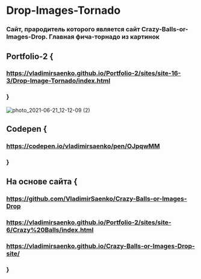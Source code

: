# Drop-Images-Tornado
 
### Сайт, прародитель которого является сайт Crazy-Balls-or-Images-Drop. Главная фича-торнадо из картинок

## Portfolio-2 {

### https://vladimirsaenko.github.io/Portfolio-2/sites/site-16-3/Drop-Image-Tornado/index.html

### }

![photo_2021-06-21_12-12-09 (2)](https://user-images.githubusercontent.com/56477695/122738548-c0fc1d80-d28a-11eb-8dd4-24b21ee8ae95.jpg)

## Codepen {

### https://codepen.io/vladimirsaenko/pen/OJpqwMM

### }

## На основе сайта {

### https://github.com/VladimirSaenko/Crazy-Balls-or-Images-Drop
  
### https://vladimirsaenko.github.io/Portfolio-2/sites/site-6/Crazy%20Balls/index.html
  
### https://vladimirsaenko.github.io/Crazy-Balls-or-Images-Drop-site/
  
### }
